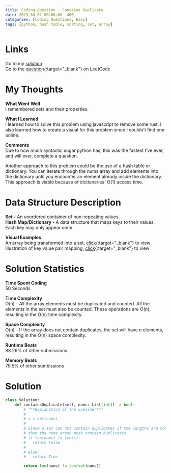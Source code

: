 ```yaml
---
title: Coding Question - Contains Duplicate
date: 2023-04-02 00:00:00 -400
categories: [Coding Questions, Easy]
tags: [python, hash table, sorting, set, array]
---
```


# Links  

Go to my [solution](#solution)  
Go to the [question](https://leetcode.com/problems/contains-duplicate/){:target="_blank"} on LeetCode  

# My Thoughts  

**What Went Well**  
I remembered sets and their properties.

**What I Learned**  
I learned how to solve this problem using javascript to remove some rust. 
I also learned how to create a visual for this problem since I couldn't find one online.

**Comments**  
Due to how much syntactic sugar python has, this was the fastest I've ever, and will ever, complete a question. 

Another approach to this problem could be the use of a hash table or dictionary. 
You can iterate through the nums array and add elements into the dictionary until you encounter an element already inside the dictionary. This approach is viable because of dictionaries' O(1) access time.

# Data Structure Description

**Set -** An unordered container of non-repeating values.  
**Hash Map/Dictionary -** A data structure that maps keys to their values. Each key may only appear once.

**Visual Examples**  
An array being transformed into a set, [click](https://drive.google.com/file/d/1LRyxh8Lfi00T58I4HRA6jOKPuO87s40F/view?usp=sharing){:target="_blank"} to view  
Illustration of key value pair mapping, [click](https://www.learnbyexample.org/wp-content/uploads/python/Dictionary-Key-Value-Pairs-Illustration.png){:target="_blank"} to view   

# Solution Statistics  

**Time Spent Coding**  
50 Seconds

**Time Complexity**  
O(n) - All the array elements must be duplicated and counted. All the elements in the set must also be counted. 
These operations are O(n), resulting in the O(n) time complexity.

**Space Complexity**  
O(n) - If the array does not contain duplicates, the set will have n elements, resulting in the O(n) space complexity. 

**Runtime Beats**  
88.26% of other submissions  

**Memory Beats**  
79.5% of other sumbissions  

# Solution  

```python
class Solution:
    def containsDuplicate(self, nums: List[int]) -> bool:
        # ***Explanation of the oneliner***
        #
        # s = set(nums)
        #
        # Since a set can not contain duplicates if the lengths are not equal
        # then the nums array must contain duplicates
        # if len(nums) != len(s):
        #   return False
        #
        # else:
        #   return True

        return len(nums) != len(set(nums))
```
